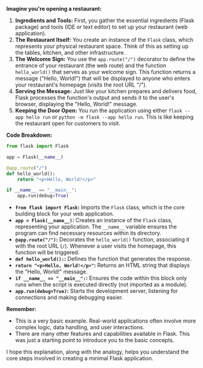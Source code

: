 **Imagine you're opening a restaurant:**

1. **Ingredients and Tools:** First, you gather the essential ingredients (Flask package) and tools (IDE or text editor) to set up your restaurant (web application).
2. **The Restaurant Itself:** You create an instance of the `Flask` class, which represents your physical restaurant space. Think of this as setting up the tables, kitchen, and other infrastructure.
3. **The Welcome Sign:** You use the `app.route("/")` decorator to define the entrance of your restaurant (the web route) and the function `hello_world()` that serves as your welcome sign. This function returns a message ("Hello, World!") that will be displayed to anyone who enters your restaurant's homepage (visits the root URL "/").
4. **Serving the Message:** Just like your kitchen prepares and delivers food, Flask processes the function's output and sends it to the user's browser, displaying the "Hello, World!" message.
5. **Keeping the Door Open:** You run the application using either `flask --app hello run` or `python -m flask --app hello run`. This is like keeping the restaurant open for customers to visit.

**Code Breakdown:**

```python
from flask import Flask

app = Flask(__name__)

@app.route("/")
def hello_world():
    return "<p>Hello, World!</p>"

if __name__ == "__main__":
    app.run(debug=True)
```

- **`from flask import Flask`:** Imports the `Flask` class, which is the core building block for your web application.
- **`app = Flask(__name__)`:** Creates an instance of the `Flask` class, representing your application. The `__name__` variable ensures the program can find necessary resources within its directory.
- **`@app.route("/")`:** Decorates the `hello_world()` function, associating it with the root URL (`/`). Whenever a user visits the homepage, this function will be triggered.
- **`def hello_world():`:** Defines the function that generates the response.
- **`return "<p>Hello, World!</p>"`:** Returns an HTML string that displays the "Hello, World!" message.
- **`if __name__ == "__main__":`:** Ensures the code within this block only runs when the script is executed directly (not imported as a module).
- **`app.run(debug=True)`:** Starts the development server, listening for connections and making debugging easier.

**Remember:**

- This is a very basic example. Real-world applications often involve more complex logic, data handling, and user interactions.
- There are many other features and capabilities available in Flask. This was just a starting point to introduce you to the basic concepts.

I hope this explanation, along with the analogy, helps you understand the core steps involved in creating a minimal Flask application.